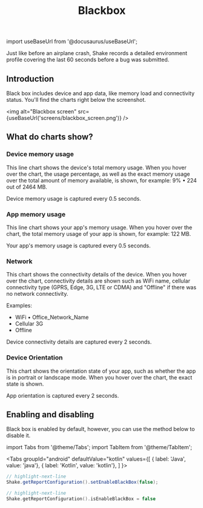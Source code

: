 ﻿---
id: blackbox
title: Blackbox
---
import useBaseUrl from '@docusaurus/useBaseUrl';

Just like before an airplane crash, Shake records a detailed environment
profile covering the last 60 seconds before a bug was submitted.

## Introduction
Black box includes device and app data, like memory load and connectivity status.
You'll find the charts right below the screenshot.

<img
  alt="Blackbox screen"
  src={useBaseUrl('screens/blackbox_screen.png')}
/>


## What do charts show?
### Device memory usage
This line chart shows the device's total memory usage.
When you hover over the chart, the usage percentage,
as well as the exact memory usage over the total amount of memory available,
is shown, for example: 9% • 224 out of 2464 MB.

Device memory usage is captured every 0.5 seconds.

### App memory usage
This line chart shows your app's memory usage. When you hover over the chart,
the total memory usage of your app is shown, for example: 122 MB.

Your app's memory usage is captured every 0.5 seconds.

### Network
This chart shows the connectivity details of the device.
When you hover over the chart, connectivity details are shown such as WiFi name,
cellular connectivity type (GPRS, Edge, 3G, LTE or CDMA) and "Offline" if there was no network connectivity.

Examples:
* WiFi • Office_Network_Name
* Cellular 3G
* Offline

Device connectivity details are captured every 2 seconds.

### Device Orientation
This chart shows the orientation state of your app, such as whether the app is in portrait or landscape mode.
When you hover over the chart, the exact state is shown.

App orientation is captured every 2 seconds.

## Enabling and disabling
Black box is enabled by default, however, you can use the method below to disable it.

import Tabs from '@theme/Tabs';
import TabItem from '@theme/TabItem';

<Tabs
  groupId="android"
  defaultValue="kotlin"
  values={[
    { label: 'Java', value: 'java'},
    { label: 'Kotlin', value: 'kotlin'},
  ]
}>

<TabItem value="java">

```java title="App.java"
// highlight-next-line
Shake.getReportConfiguration().setEnableBlackBox(false);
```

</TabItem>

<TabItem value="kotlin">

```kotlin title="App.kt"
// highlight-next-line
Shake.getReportConfiguration().isEnableBlackBox = false
```

</TabItem>
</Tabs>
